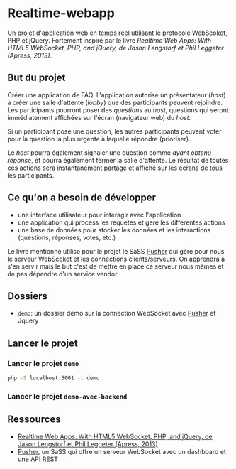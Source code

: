 # Realtime-webapp

Un projet d'application web en temps réel utilisant le protocole WebScoket, PHP et jQuery. Fortement inspiré par le livre *Realtime Web Apps: With HTML5 WebSocket, PHP, and jQuery, de Jason Lengstorf et Phil Leggeter (Apress, 2013)*.

## But du projet

Créer une application de FAQ. L'application autorise un présentateur (*host*) à créer une salle d'attente (*lobby*) que des participants peuvent rejoindre. Les participants pourront poser des *questions* au *host*, questions qui seront immédiatement affichées sur l'écran (navigateur web) du *host*. 

Si un participant pose une question, les autres participants peuvent voter pour la question la plus urgente à laquelle répondre (prioriser).

Le *host* pourra également signaler une question comme *ayant obtenu réponse*, et pourra également fermer la salle d'attente. Le résultat de toutes ces actions sera instantanément partagé et affiché sur les écrans de tous les participants.

## Ce qu'on a besoin de développer

- une interface utilisateur pour interagir avec l'application
- une application qui process les requetes et gere les differentes actions
- une base de données pour stocker les données et les interactions (questions, réponses, votes, etc.)

Le livre mentionné utilise pour le projet le SaSS [Pusher](https://pusher.com/) qui gère pour nous le serveur WebScoket et les connections clients/serveurs. On apprendra à s'en servir mais le but c'est de mettre en place ce serveur nous mêmes et de pas dépendre d'un service vendor.

## Dossiers

- `demo`: un dossier démo sur la connection WebSocket avec [Pusher](https://pusher.com/) et Jquery


## Lancer le projet

### Lancer le projet `demo`

~~~bash
php -S localhost:5001 -t demo
~~~

### Lancer le projet `demo-avec-backend`


## Ressources

- [Realtime Web Apps: With HTML5 WebSocket, PHP, and jQuery, de Jason Lengstorf et Phil Leggeter (Apress, 2013) ](https://learning.oreilly.com/library/view/realtime-web-apps/9781430246206/)
- [Pusher](https://pusher.com/), un SaSS qui offre un serveur WebSocket avec un dashboard et une API REST
